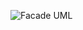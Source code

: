 ![Facade UML](https://github.com/ludmila-chagas/bertoti/assets/81494654/32978ac7-e575-43a0-bd50-a86ad00c4eed)
